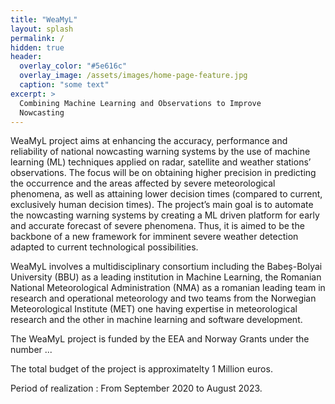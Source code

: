 ```yaml
---
title: "WeaMyL"
layout: splash
permalink: /
hidden: true
header:
  overlay_color: "#5e616c"
  overlay_image: /assets/images/home-page-feature.jpg
  caption: "some text"
excerpt: >
  Combining Machine Learning and Observations to Improve
  Nowcasting 
---
```


WeaMyL project aims at enhancing the accuracy, performance and reliability of national nowcasting warning systems by the use of machine learning (ML) techniques applied on radar, satellite and weather stations’ observations. The focus will be on obtaining higher precision in predicting the occurrence and the areas affected by severe meteorological phenomena, as well as attaining lower decision times (compared to current, exclusively human decision times). The project’s main goal is to automate the nowcasting warning systems by creating a ML driven platform for early and accurate forecast of severe phenomena. Thus, it is aimed to be the backbone of a new framework for imminent severe weather detection adapted to current technological possibilities.

WeaMyL involves a multidisciplinary consortium including the Babeș-Bolyai University (BBU) as a leading institution in Machine Learning, the Romanian National Meteorological Administration (NMA) as a romanian leading team in research and operational meteorology and two teams from the Norwegian Meteorological Institute (MET) one having expertise in meteorological research and the other in machine learning and software development.

The WeaMyL project is funded by the EEA and Norway Grants under the number ...

The total budget of the project is approximatelty 1 Million euros.

Period of realization : From September 2020 to August 2023.

